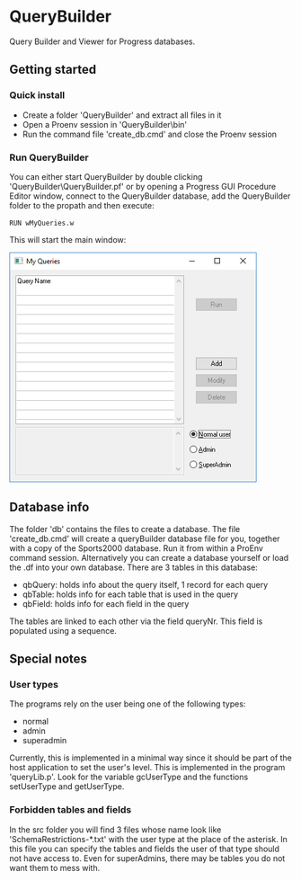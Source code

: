 # QueryBuilder
Query Builder and Viewer for Progress databases. 

## Getting started
### Quick install
- Create a folder 'QueryBuilder' and extract all files in it
- Open a Proenv session in 'QueryBuilder\bin'
- Run the command file 'create_db.cmd' and close the Proenv session

### Run QueryBuilder
You can either start QueryBuilder by double clicking 'QueryBuilder\QueryBuilder.pf' or by opening a Progress GUI Procedure Editor window, connect to the QueryBuilder database, add the QueryBuilder folder to the propath and then execute:
```
RUN wMyQueries.w 
```

This will start the main window:

![](docs\MyQueries.png)


## Database info
The folder 'db' contains the files to create a database. The file 'create_db.cmd' will create a queryBuilder database file for you, together with a copy of the Sports2000 database. Run it from within a ProEnv command session. Alternatively you can create a database yourself or load the .df into your own database. There are 3 tables in this database:

- qbQuery: holds info about the query itself, 1 record for each query
- qbTable: holds info for each table that is used in the query
- qbField: holds info for each field in the query

The tables are linked to each other via the field queryNr. This field is populated using a sequence.

## Special notes
### User types
The programs rely on the user being one of the following types:
- normal
- admin
- superadmin

Currently, this is implemented in a minimal way since it should be part of the host application to set the user's level. This is implemented in the program 'queryLib.p'. Look for the variable gcUserType and the functions setUserType and getUserType.

### Forbidden tables and fields
In the src folder you will find 3 files whose name look like 'SchemaRestrictions-*.txt' with the user type at the place of the asterisk. In this file you can specify the tables and fields the user of that type should not have access to. Even for superAdmins, there may be tables you do not want them to mess with. 









